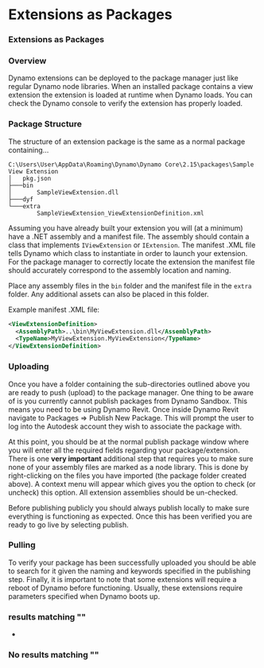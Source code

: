 # Extensions as Packages

### Extensions as Packages <a href="#extensions-as-packages" id="extensions-as-packages"></a>

### Overview <a href="#overview" id="overview"></a>

Dynamo extensions can be deployed to the package manager just like regular Dynamo node libraries. When an installed package contains a view extension the extension is loaded at runtime when Dynamo loads. You can check the Dynamo console to verify the extension has properly loaded.

### Package Structure <a href="#package-structure" id="package-structure"></a>

The structure of an extension package is the same as a normal package containing...

```
C:\Users\User\AppData\Roaming\Dynamo\Dynamo Core\2.15\packages\Sample View Extension
│   pkg.json
├───bin
│       SampleViewExtension.dll
├───dyf
└───extra
        SampleViewExtension_ViewExtensionDefinition.xml
```

Assuming you have already built your extension you will (at a minimum) have a .NET assembly and a manifest file. The assembly should contain a class that implements `IViewExtension` or `IExtension`. The manifest .XML file tells Dynamo which class to instantiate in order to launch your extension. For the package manager to correctly locate the extension the manifest file should accurately correspond to the assembly location and naming.

Place any assembly files in the `bin` folder and the manifest file in the `extra` folder. Any additional assets can also be placed in this folder.

Example manifest .XML file:

```xml
<ViewExtensionDefinition>
  <AssemblyPath>..\bin\MyViewExtension.dll</AssemblyPath>
  <TypeName>MyViewExtension.MyViewExtension</TypeName>
</ViewExtensionDefinition>
```

### Uploading <a href="#uploading" id="uploading"></a>

Once you have a folder containing the sub-directories outlined above you are ready to push (upload) to the package manager. One thing to be aware of is you currently cannot publish packages from Dynamo Sandbox. This means you need to be using Dynamo Revit. Once inside Dynamo Revit navigate to Packages => Publish New Package. This will prompt the user to log into the Autodesk account they wish to associate the package with.

At this point, you should be at the normal publish package window where you will enter all the required fields regarding your package/extension. There is one **very important** additional step that requires you to make sure none of your assembly files are marked as a node library. This is done by right-clicking on the files you have imported (the package folder created above). A context menu will appear which gives you the option to check (or uncheck) this option. All extension assemblies should be un-checked.

Before publishing publicly you should always publish locally to make sure everything is functioning as expected. Once this has been verified you are ready to go live by selecting publish.

### Pulling <a href="#pulling" id="pulling"></a>

To verify your package has been successfully uploaded you should be able to search for it given the naming and keywords specified in the publishing step. Finally, it is important to note that some extensions will require a reboot of Dynamo before functioning. Usually, these extensions require parameters specified when Dynamo boots up.

### results matching ""

*

### No results matching ""
